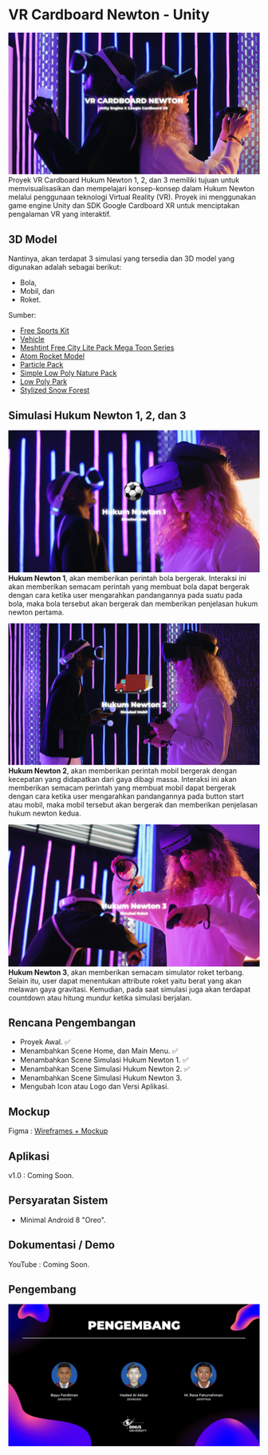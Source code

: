 # VR Cardboard Newton - Unity

![Thumbnail VR Cardboard Newton](./Thumbnail_VR_Cardboard_Newton.png)
Proyek VR Cardboard Hukum Newton 1, 2, dan 3 memiliki tujuan untuk memvisualisasikan dan mempelajari konsep-konsep dalam Hukum Newton melalui penggunaan teknologi Virtual Reality (VR). Proyek ini menggunakan game engine Unity dan SDK Google Cardboard XR untuk menciptakan pengalaman VR yang interaktif.

## 3D Model

Nantinya, akan terdapat 3 simulasi yang tersedia dan 3D model yang digunakan adalah sebagai berikut:

- Bola,
- Mobil, dan
- Roket.

Sumber:
- [Free Sports Kit](https://assetstore.unity.com/packages/3d/characters/free-sports-kit-239377)
- [Vehicle](https://learn.unity.com/tutorial/set-up-your-first-project-in-unity?uv=2021.3&projectId=5caccdfbedbc2a3cef0efe63)
- [Meshtint Free City Lite Pack Mega Toon Series](https://assetstore.unity.com/packages/3d/environments/urban/meshtint-free-city-lite-pack-mega-toon-series-152378)
- [Atom Rocket Model](https://assetstore.unity.com/packages/3d/vehicles/space/atom-rocket-model-140021)
- [Particle Pack](https://assetstore.unity.com/packages/vfx/particles/particle-pack-127325)
- [Simple Low Poly Nature Pack](https://assetstore.unity.com/packages/3d/environments/landscapes/simple-low-poly-nature-pack-157552)
- [Low Poly Park](https://assetstore.unity.com/packages/3d/environments/low-poly-park-154815)
- [Stylized Snow Forest](https://assetstore.unity.com/packages/3d/environments/landscapes/stylized-snow-forest-230653)

## Simulasi Hukum Newton 1, 2, dan 3

![Thumbnail Hukum Newton 1](./Thumbnail_Hukum_Newton_1.png)
**Hukum Newton 1**, akan memberikan perintah bola bergerak. Interaksi ini akan memberikan semacam perintah yang membuat bola dapat bergerak dengan cara ketika user mengarahkan pandangannya pada suatu pada bola, maka bola tersebut akan bergerak dan memberikan penjelasan hukum newton pertama.

![Thumbnail Hukum Newton 2](./Thumbnail_Hukum_Newton_2.png)
**Hukum Newton 2**, akan memberikan perintah mobil bergerak dengan kecepatan yang didapatkan dari gaya dibagi massa. Interaksi ini akan memberikan semacam perintah yang membuat mobil dapat bergerak dengan cara ketika user mengarahkan pandangannya pada button start atau mobil, maka mobil tersebut akan bergerak dan memberikan penjelasan hukum newton kedua.

![Thumbnail Hukum Newton 3](./Thumbnail_Hukum_Newton_3.png)
**Hukum Newton 3**, akan memberikan semacam simulator roket terbang. Selain itu, user dapat menentukan attribute roket yaitu berat yang akan melawan gaya gravitasi. Kemudian, pada saat simulasi juga akan terdapat countdown atau hitung mundur ketika simulasi berjalan.

## Rencana Pengembangan

- Proyek Awal. ✅
- Menambahkan Scene Home, dan Main Menu. ✅
- Menambahkan Scene Simulasi Hukum Newton 1. ✅
- Menambahkan Scene Simulasi Hukum Newton 2. ✅
- Menambahkan Scene Simulasi Hukum Newton 3.
- Mengubah Icon atau Logo dan Versi Aplikasi.

## Mockup

Figma : [Wireframes + Mockup](https://www.figma.com/file/2NT8LuHNpwqFd7WBBgrulR/VR-Newton's-Law?type=design&node-id=0%3A1&t=69xmXBd8wwoOVjEH-1)

## Aplikasi

v1.0 : Coming Soon.

## Persyaratan Sistem

- Minimal Android 8 "Oreo".

## Dokumentasi / Demo

YouTube : Coming Soon.

## Pengembang

![Thumbnail Pengembang](./Thumbnail_Pengembang.png)
